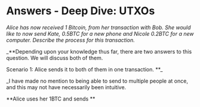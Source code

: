 # Answers - Deep Dive: UTXOs

_Alice has now received 1 Bitcoin, from her transaction with Bob. She would like to now send Kate, 0.5BTC for a new phone and Nicole 0.2BTC for a new computer. Describe the process for this transaction._

\_\*\*Depending upon your knowledge thus far, there are two answers to this question. We will discuss both of them.

Scenario 1: Alice sends it to both of them in one transaction. \*\*\_

\_I have made no mention to being able to send to multiple people at once, and this may not have necessarily been intuitive.

**Alice uses her 1BTC and sends **

